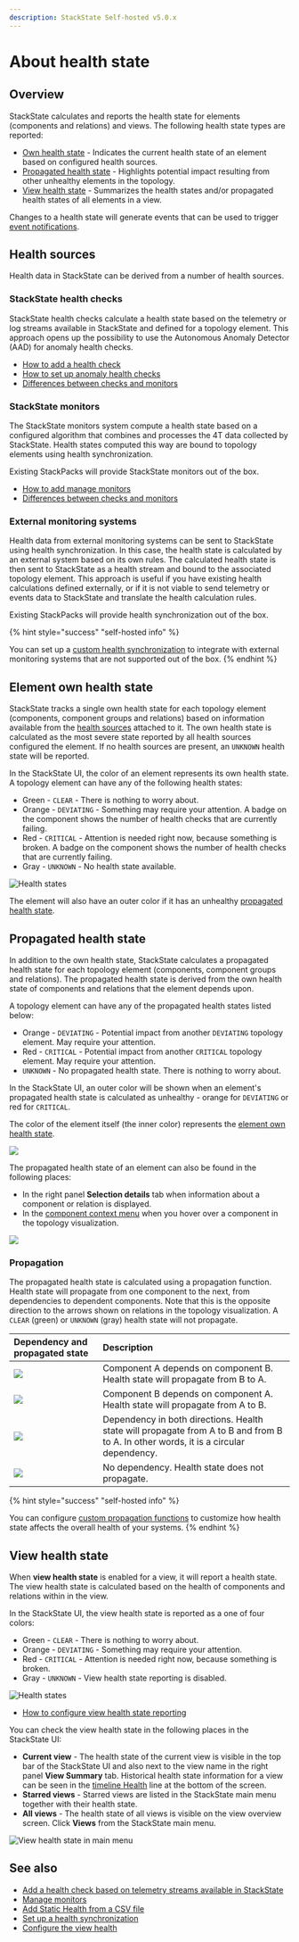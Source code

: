 ```yaml
---
description: StackState Self-hosted v5.0.x 
---
```


# About health state

## Overview

StackState calculates and reports the health state for elements (components and relations) and views. The following health state types are reported:

* [Own health state](#element-own-health-state) - Indicates the current health state of an element based on configured health sources.
* [Propagated health state](#propagated-health-state) - Highlights potential impact resulting from other unhealthy elements in the topology.
* [View health state](#view-health-state) - Summarizes the health states and/or propagated health states of all elements in a view.

Changes to a health state will generate events that can be used to trigger [event notifications](/use/metrics-and-events/event-notifications.md).

## Health sources

Health data in StackState can be derived from a number of health sources.

### StackState health checks

StackState health checks calculate a health state based on the telemetry or log streams available in StackState and defined for a topology element. This approach opens up the possibility to use the Autonomous Anomaly Detector \(AAD\) for anomaly health checks.

* [How to add a health check](../checks-and-monitors/add-a-health-check.md)
* [How to set up anomaly health checks](../checks-and-monitors/anomaly-health-checks.md)
* [Differences between checks and monitors](/use/checks-and-monitors/about-checks-and-monitors.md)

### StackState monitors

The StackState monitors system compute a health state based on a configured algorithm that combines and processes the 4T data collected by StackState. Health states computed this way are bound to topology elements using health synchronization.

Existing StackPacks will provide StackState monitors out of the box.

* [How to add manage monitors](/use/checks-and-monitors/manage-monitors.md)
* [Differences between checks and monitors](/use/checks-and-monitors/about-checks-and-monitors.md)

### External monitoring systems

Health data from external monitoring systems can be sent to StackState using health synchronization. In this case, the health state is calculated by an external system based on its own rules. The calculated health state is then sent to StackState as a health stream and bound to the associated topology element. This approach is useful if you have existing health calculations defined externally, or if it is not viable to send telemetry or events data to StackState and translate the health calculation rules.

Existing StackPacks will provide health synchronization out of the box.

{% hint style="success" "self-hosted info" %}

You can set up a [custom health synchronization](../../configure/health/health-synchronization.md) to integrate with external monitoring systems that are not supported out of the box.
{% endhint %}


## Element own health state

StackState tracks a single own health state for each topology element (components, component groups and relations) based on information available from the [health sources](#health-sources) attached to it. The own health state is calculated as the most severe state reported by all health sources configured the element. If no health sources are present, an `UNKNOWN` health state will be reported.

In the StackState UI, the color of an element represents its own health state. A topology element can have any of the following health states:

* Green - `CLEAR` - There is nothing to worry about.
* Orange - `DEVIATING` - Something may require your attention. A badge on the component shows the number of health checks that are currently failing.
* Red - `CRITICAL` - Attention is needed right now, because something is broken. A badge on the component shows the number of health checks that are currently failing.
* Gray - `UNKNOWN` - No health state available.

![Health states](../../.gitbook/assets/v50_element-health-states.png)

The element will also have an outer color if it has an unhealthy [propagated health state](#propagated-health-state).


## Propagated health state

In addition to the own health state, StackState calculates a propagated health state for each topology element (components, component groups and relations). The propagated health state is derived from the own health state of components and relations that the element depends upon.

A topology element can have any of the propagated health states listed below:

* Orange - `DEVIATING` - Potential impact from another `DEVIATING` topology element. May require your attention.
* Red - `CRITICAL` - Potential impact from another `CRITICAL` topology element. May require your attention.
* `UNKNOWN` - No propagated health state. There is nothing to worry about.

In the StackState UI, an outer color will be shown when an element's propagated health state is calculated as unhealthy - orange for `DEVIATING` or red for `CRITICAL`. 

The color of the element itself (the inner color) represents the [element own health state](#element-own-health-state).

![](../../.gitbook/assets/v50_propagated-health-states.png)

The propagated health state of an element can also be found in the following places:

* In the right panel **Selection details** tab when information about a component or relation is displayed. 
* In the [component context menu](/use/stackstate-ui/perspectives/topology-perspective.md#component-context-menu) when you hover over a component in the topology visualization.

![](../../.gitbook/assets/v50_stackstate-ui-propagated-health-state.png)

### Propagation

The propagated health state is calculated using a propagation function. Health state will propagate from one component to the next, from dependencies to dependent components. Note that this is the opposite direction to the arrows shown on relations in the topology visualization. A `CLEAR` \(green\) or `UNKNOWN` \(gray\) health state will not propagate.

| Dependency and propagated state                        | Description |
|:-------------------------------------------------------| :--- |
| ![](../../.gitbook/assets/v50_propagation_b_to_a.png)  | Component A depends on component B. Health state will propagate from B to A. |
| ![](../../.gitbook/assets/v50_propagation_a_to_b.png)  | Component B depends on component A. Health state will propagate from A to B. |
| ![](../../.gitbook/assets/v50_propagation_a_and_b.png) | Dependency in both directions. Health state will propagate from A to B and from B to A. In other words, it is a circular dependency. |
| ![](../../.gitbook/assets/v50_no_propagation.png)      | No dependency. Health state does not propagate. |

{% hint style="success" "self-hosted info" %}

You can configure [custom propagation functions](../../develop/developer-guides/custom-functions/propagation-functions.md) to customize how health state affects the overall health of your systems.
{% endhint %}

## View health state

When **view health state** is enabled for a view, it will report a health state. The view health state is calculated based on the health of components and relations within in the view. 

In the StackState UI, the view health state is reported as a one of four colors:

* Green - `CLEAR` - There is nothing to worry about.
* Orange - `DEVIATING` - Something may require your attention.
* Red - `CRITICAL` - Attention is needed right now, because something is broken.
* Gray - `UNKNOWN` - View health state reporting is disabled.

![Health states](../../.gitbook/assets/v50_view_health_states.svg)

* [How to configure view health state reporting](/use/stackstate-ui/views/configure-view-health.md)

You can check the view health state in the following places in the StackState UI:

* **Current view** - The health state of the current view is visible in the top bar of the StackState UI and also next to the view name in the right panel **View Summary** tab. Historical health state information for a view can be seen in the [timeline Health](../stackstate-ui/timeline-time-travel.md#health) line at the bottom of the screen.
* **Starred views** - Starred views are listed in the StackState main menu together with their health state.
* **All views** - The health state of all views is visible on the view overview screen. Click **Views** from the StackState main menu.

![View health state in main menu](../../.gitbook/assets/v50_view_health_main_menu.png)

## See also

* [Add a health check based on telemetry streams available in StackState](/use/checks-and-monitors/add-a-health-check.md)
* [Manage monitors](/use/checks-and-monitors/manage-monitors.md)
* [Add Static Health from a CSV file](../../stackpacks/integrations/static_health.md "StackState Self-Hosted only")
* [Set up a health synchronization](../../configure/health/health-synchronization.md "StackState Self-Hosted only")
* [Configure the view health](../stackstate-ui/views/configure-view-health.md)
